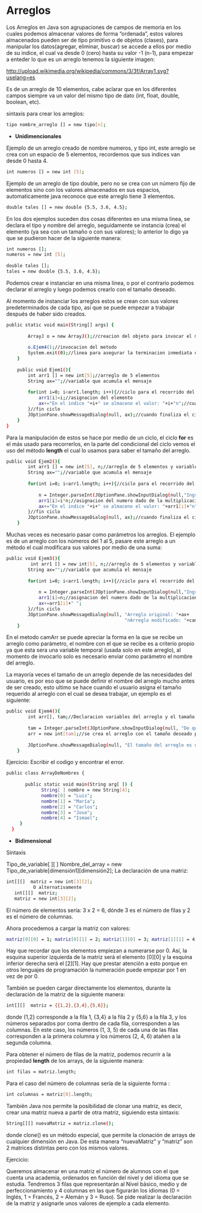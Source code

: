 Arreglos
==
Los Arreglos en Java son agrupaciones de campos de memoria en los cuales podemos almacenar valores de forma “ordenada”, estos  valores almacenados pueden ser de tipo primitivo o de objetos (clases), para manipular los datos(agregar, eliminar, buscar) se accede a ellos por medio de su indice, el cual va desde 0 (cero) hasta su valor -1 (n-1), para empezar a enteder lo que es un arreglo tenemos la siguiente imagen:

http://upload.wikimedia.org/wikipedia/commons/3/3f/Array1.svg?uselang=es

Es de un arreglo de 10 elementos, cabe aclarar que en los diferentes campos siempre va un valor del mismo tipo de dato (int, float, double, boolean, etc). 

sintaxis para crear los arreglos:

```bash
tipo nombre_arreglo [] = new tipo[n];  
```

- **Unidimencionales**

Ejemplo de un arreglo creado de nombre numeros, y tipo int, este arreglo se crea con un espacio de 5 elementos, recordemos que sus indices van desde 0 hasta 4.

```bash
int numeros [] = new int [5];
```

Ejemplo de un arreglo de tipo double, pero no se crea con un número fijo de elementos sino con los valores almacenados en sus espacios, automaticamente java reconoce que este arreglo  tiene 3 elementos.

```bash
double tales [] = new double {5.5, 3.6, 4.5};
```

En los dos ejemplos suceden dos cosas diferentes en una misma linea, se declara el tipo y nombre del arreglo, seguidamente se instancia (crea) el elemento (ya sea con un tamaño o con sus valores); lo anterior lo digo ya que se pudieron hacer de la siguiente manera:

```bash
int numeros [];                                                                                                   
numeros = new int [5];
 
double tales [];
tales = new double {5.5, 3.6, 4.5};
```
Podemos crear e instanciar en una misma linea, o por el contrario podemos declarar el arreglo y luego podemos crearlo con el tamaño deseado.

Al momento de instanciar los arreglos estos se crean con sus valores predeterminados de cada tipo, así que se puede empezar a trabajar después de haber sido creados. 

```bash
public static void main(String[] args) {
 
        ArrayJ o = new ArrayJ();//creacion del objeto para invocar el metodo
 
        o.Ejem4();//invocacion del metodo      
        System.exit(0);//linea para asegurar la terminacion inmediata de la aplicacion
    }
 
    public void Ejem1(){
        int arr1 [] = new int[5];//arreglo de 5 elementos
        String ax="";//variable que acumula el mensaje
 
        for(int i=0; i<arr1.length; i++){//ciclo para el recorrido del elemento
            arr1[i]=i;//asignacion del elemento
            ax+="En el indice "+i+" se almaceno el valor: "+i+"n";//cuando se asigna el valor se acumulan los datos en el mensaje
        }//fin ciclo
        JOptionPane.showMessageDialog(null, ax);//cuando finaliza el ciclo se muestra el mensaje.
    }
}
```
Para la manipulación de estos se hace por medio de un ciclo, el ciclo **for** es el más usado para recorrerlos, en la parte del condicional del ciclo vemos el uso del método **length** el cual lo usamos para saber el tamaño del arreglo. 

```bash
public void Ejem2(){
        int arr1 [] = new int[5], n;//arreglo de 5 elementos y variable que almacena el numero a multiplicar
        String ax="";//variable que acumula el mensaje
 
        for(int i=0; i<arr1.length; i++){//ciclo para el recorrido del elemento           
 
            n = Integer.parseInt(JOptionPane.showInputDialog(null,"Ingrese el numero a multiplicar en la posicion "+(i+1)+": ")); 
            arr1[i]=i*n;//asignacion del numero dado de la multiplicacion del anterior numero ingresado por el indice
            ax+="En el indice "+i+" se almaceno el valor: "+arr1[i]+"n";//cuando se asigna el valor se acumulan los datos en el mensaje
        }//fin ciclo
        JOptionPane.showMessageDialog(null, ax);//cuando finaliza el ciclo se muestra el mensaje.
    }
```

Muchas veces es necesario pasar como parámetros los arreglos. El ejemplo es de un arreglo con los números del 1 al 5, pasare este arreglo a un método el cual modificara sus valores por medio de una suma:

```bash
public void Ejem3(){
         int arr1 [] = new int[5], n;//arreglo de 5 elementos y variable que almacena el numero a multiplicar
        String ax="";//variable que acumula el mensaje
 
        for(int i=0; i<arr1.length; i++){//ciclo para el recorrido del elemento           
 
            n = Integer.parseInt(JOptionPane.showInputDialog(null,"Ingrese el numero en la posicion "+(i+1)+": ")); 
            arr1[i]=n;//asignacion del numero dado de la multiplicacion del anterior numero ingresado por el indice
            ax+=arr1[i]+" ";
        }//fin ciclo
        JOptionPane.showMessageDialog(null, "Arreglo original: "+ax+
                                            "nArreglo modificado: "+camArr(arr1));//cuando finaliza el ciclo se muestra el mensaje.
    }
```

En el metodo camArr se puede apreciar la forma en la que se recibe un arreglo como parámetro, el nombre con el que se recibe es a criterio propio ya que esta sera una variable temporal (usada solo en este arreglo), al momento de invocarlo solo es necesario enviar como parámetro el nombre del arreglo.

La mayoría veces el tamaño de un arreglo depende de las necesidades del usuario, es por eso que se puede definir el nombre del arreglo mucho antes de ser creado, esto ultimo se hace cuando el usuario asigna el tamaño requerido al arreglo con el cual se desea trabajar, un ejemplo es el siguiente:

```bash
public void Ejem4(){
        int arr[], tam;//Declaracion variables del arreglo y el tamaño que tendra el arreglo
 
        tam = Integer.parseInt(JOptionPane.showInputDialog(null, "De que tamaño desea el arreglo: "));//se ingresa el tamaño del arreglo        
        arr = new int[tam];//se crea el arreglo con el tamaño deseado por el usuario
 
        JOptionPane.showMessageDialog(null, "El tamaño del arreglo es de "+arr.length+" elementos....");//se muestra la cantidad de elemntos del arreglo
    }
```

Ejercicio: Escribir el codigo y encontrar el error.
```bash
public class ArrayDeNombres {
 
       public static void main(String arg[ ]) {
             String[ ] nombre = new String[4];
             nombre[0] = "Luis";
             nombre[1] = "María";
             nombre[2] = "Carlos";
             nombre[3] = "Jose";
             nombre[4] = "Ismael";   
     }
  }
  ```
- **Bidimensional**

Sintaxis

Tipo_de_variable[ ][ ]   Nombre_del_array = new  Tipo_de_variable[dimensión1][dimensión2];
La declaración de una matriz:
```bash
int[][]  matriz = new int[3][2];
          O alternativamente
   int[][]  matriz;
   matriz = new int[3][2];
```

El número de elementos sería: 3 x 2 = 6, dónde 3 es el número de filas y 2 es el número de columnas.

Ahora procedemos a cargar la matriz con valores:
```bash
matriz[0][0] = 1; matriz[0][1] = 2; matriz[1][0] = 3; matriz[1][1] = 4; matriz[2][0] = 5; matriz[2][1] = 6;
```
Hay que recordar que los elementos empiezan a numerarse por 0. Así, la esquina superior izquierda de la matriz será el elemento [0][0] y la esquina inferior derecha será el [2][1]. Hay que prestar atención a esto porque en otros lenguajes de programación la numeración puede empezar por 1 en vez de por 0.

También se pueden cargar directamente los elementos, durante la declaración de la matriz de la siguiente manera:
```bash
int[][]  matriz = {{1,2},{3,4},{5,6}};
```

donde {1,2} corresponde a la fila 1, {3,4} a la fila 2 y {5,6} a la fila 3, y los números separados por coma dentro de cada fila, corresponden a las columnas. En este caso, los números (1, 3, 5) de cada una de las filas corresponden a la primera columna y los números (2, 4, 6) atañen a la  segunda columna.

 

Para obtener el número de filas de la matriz, podemos recurrir a la propiedad **length** de los arrays, de la siguiente manera:
```bash
int filas = matriz.length;
```
 

Para el caso del número de columnas sería de la siguiente forma :
```bash
int columnas = matriz[0].length;
```
 

También Java nos permite la posibilidad de clonar una matriz, es decir, crear una matriz nueva a partir de otra matriz, siguiendo esta sintaxis:
```bash
String[][] nuevaMatriz = matriz.clone();
```
donde clone() es un método especial, que permite la clonación de arrays de cualquier dimensión en Java. De esta manera “nuevaMatriz” y “matriz” son 2 matrices distintas pero con los mismos valores.


Ejercicio: 

Queremos almacenar en una matriz el número de alumnos con el que cuenta una academia, ordenados en función del nivel y del idioma que se estudia. Tendremos 3 filas que representarán al Nivel básico, medio y de perfeccionamiento y 4 columnas en las que figurarán los idiomas (0 = Inglés, 1 = Francés, 2 = Alemán y 3 = Ruso). Se pide realizar la declaración de la matriz y asignarle unos valores de ejemplo a cada elemento.



